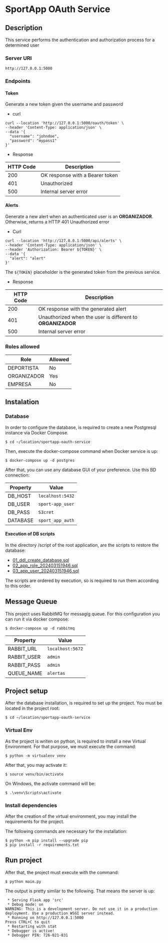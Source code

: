# SportApp OAuth Service

## Description

This service performs the authentication and authorization process for a determined user

### Server URI

`http://127.0.0.1:5000`

### Endpoints

#### Token

Generate a new token given the username and password

- curl

```shell
curl --location 'http://127.0.0.1:5000/oauth/token' \
--header 'Content-Type: application/json' \
--data '{
  "username": "johndoe",
  "password": "mypass1"
}'
```
- Response

| HTTP Code | Description                     |
|-----------|---------------------------------|
| 200       | OK response with a Bearer token |
| 401       | Unauthorized                    |
| 500       | Internal server error           |

#### Alerts

Generate a new alert when an authenticated user is an **ORGANIZADOR**. Otherwise, returns a HTTP 401 Unauthorized error

- Curl 

```shell
curl --location 'http://127.0.0.1:5000/api/alerts' \
--header 'Content-Type: application/json' \
--header 'Authorization: Bearer ${TOKEN}' \
--data '{
  "alert": "alert"  
}'
```

The `${TOKEN}` placeholder is the generated token from the previous service.

- Response

| HTTP Code | Description                                                |
|-----------|------------------------------------------------------------|
| 200       | OK response with the generated alert                       |
| 401       | Unauthorized when the user is different to **ORGANIZADOR** |
| 500       | Internal server error                                      |

### Roles allowed

| Role        | Allowed |
|-------------|---------|
| DEPORTISTA  | No      |
| ORGANIZADOR | Yes     |
| EMPRESA     | No      |

## Instalation

### Database

In order to configure the database, is required to create a new Postgresql instance via Docker Compose.

```shell
$ cd ~/location/sportapp-oauth-service
```

Then, execute the docker-compose command when Docker service is up:

```shell
$ docker-compose up -d postgres
```

After that, you can use any database GUI of your preference. Use this BD connection:

| Property | Value             |
|----------|-------------------|
| DB_HOST  | `localhost:5432`  |
| DB_USER  | `sport-app_user`  |
| DB_PASS  | `S3cret`          |
| DATABASE | `sport_app_auth`  |

#### Execution of DB scripts

In the directory /script of the root application, are the scripts to restore the database:

- [01_ddl_create_database.sql](scripts%2F01_ddl_create_database.sql)
- [02_app_role_202403151946.sql](scripts%2F02_app_role_202403151946.sql)
- [03_app_user_202403151946.sql](scripts%2F03_app_user_202403151946.sql)

The scripts are ordered by execution, so is required to run them according to this order.

## Message Queue

This project uses RabbitMQ for messagig queue. For this configuration you can run it via docker compose:

```shell
$ docker-compose up -d rabbitmq
```

| Property    | Value            |
|-------------|------------------|
| RABBIT_URL  | `localhost:5672` |
| RABBIT_USER | `admin`          |
| RABBIT_PASS | `admin`          |
| QUEUE_NAME  | `alertas`        |

## Project setup

After the database installation, is required to set up the project. You must be located in the project root:

```shell
$ cd ~/location/sportapp-oauth-service
```

### Virtual Env

As the project is writen on python, is required to install a new Virtual Environment. For that purpose, we must execute the command:

```shell
$ python -m virtualenv venv
```

After that, you may activate it:

```shell
$ source venv/bin/activate
```
On Windows, the activate command will be:

```shell
$ .\venv\Scripts\activate
```

### Install dependencies

After the creation of the virtual environment, you may install the requirements for the project.

The following commands are necessary for the installation:

```shell
$ python -m pip install --upgrade pip
$ pip install -r requirements.txt
```

## Run project

After that, the project must execute with the command:

```shell
$ python main.py
```

The output is pretty similar to the following. That means the server is up:

```
 * Serving Flask app 'src'
 * Debug mode: on
WARNING: This is a development server. Do not use it in a production deployment. Use a production WSGI server instead.
 * Running on http://127.0.0.1:5000
Press CTRL+C to quit
 * Restarting with stat
 * Debugger is active!
 * Debugger PIN: 726-021-831
```
